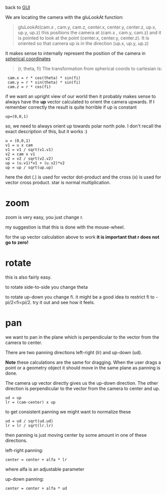 back to [GUI](GUI.md)

We are locating the camera with the gluLookAt function:
> gluLookAt(cam.x , cam.y, cam.z, center.x, center.y, center.z, up.x, up.y, up.z)
this positions the camera at (cam.x , cam.y, cam.z) and it is pointed to look at the point (center.x, center.y, center.z). It is oriented so that camera up is in the direction (up.x, up.y, up.z)

It makes sense to internally represent the position of the camera in [spherical coordinates](http://mathworld.wolfram.com/SphericalCoordinates.html)
> (r, theta, fi)
The transformation from spherical coords to cartesian is:
```
 cam.x = r * cos(theta) * sin(fi)
 cam.y = r * sin(theta) * sin(fi)
 cam.z = r * cos(fi)
```

if we want an upright view of our world then it probably makes sense to always have the **up** vector calculated to orient the camera upwards. If I remember correctly the result is quite horrible if up is constant
```
up=(0,0,1)
```

so, we need to always orient up towards polar north pole. I don't recall the exact description of this, but it works :)
```
u = (0,0,1)
v1 = u x cam
v1 = v1 / sqrt(v1.v1)
v2 = cam x v1
v2 = v2 / sqrt(v2.v2)
up = (u.v1)*v1 + (u.v2)*v2
up = up / sqrt(up.up)
```

here the dot (.) is used for vector dot-product and the cross (x) is used for vector cross product. star is normal multiplication.


# zoom #
zoom is very easy, you just change r.

my suggestion is that this is done with the mouse-wheel.

for the up vector calculation above to work **it is important that r does not go to zero!**
# rotate #
this is also fairly easy.

to rotate side-to-side you change theta

to rotate up-down you change fi. it might be a good idea to restrict fi to -pi/2<fi<pi/2. try it out and see how it feels.

# pan #
we want to pan in the plane which is perpendicular to the vector from the camera to center.

There are two panning directions left-right (lr) and up-down (ud).

**Note** these calculations are the same for dragging. When the user drags a point or a geometry object it should move in the same plane as panning is done.

The camera up vector directly gives us the up-down direction. The other direction is perpendicular to the vector from the camera to center and up.
```
ud = up
lr = (cam-center) x up
```
to get consistent panning we might want to normalize these
```
ud = ud / sqrt(ud.ud)
lr = lr / sqrt(lr.lr)
```
then panning is just moving center by some amount in one of these directions.

left-right panning:
```
center = center + alfa * lr
```
where alfa is an adjustable parameter

up-down panning:
```
center = center + alfa * ud
```